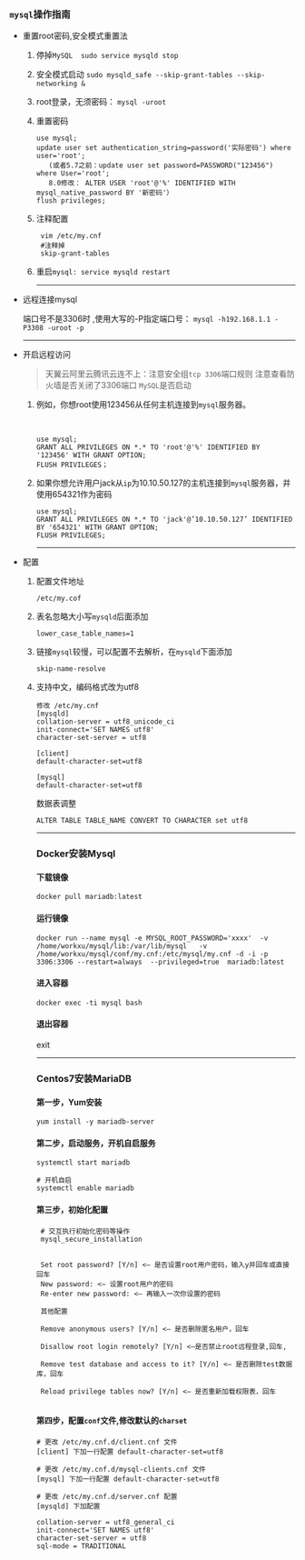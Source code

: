 ### `mysql`操作指南

- 重置root密码,安全模式重置法

  1. 停掉`MySQL  sudo service mysqld stop`

  2. 安全模式启动  `sudo mysqld_safe --skip-grant-tables --skip-networking &`

  3. root登录，无须密码：  `mysql -uroot`

  4. 重置密码

     ```mysql
     use mysql; 
     update user set authentication_string=password('实际密码') where user='root';
     	(或者5.7之前：update user set password=PASSWORD("123456") where User='root';  
     	8.0修改： ALTER USER 'root'@'%' IDENTIFIED WITH mysql_native_password BY '新密码'）
     flush privileges;
     ```

  5. 注释配置

     ```mysql
      vim /etc/my.cnf
      #注释掉
      skip-grant-tables
     ```

  6. 重启`mysql: service mysqld restart`

     ------

     

- 远程连接mysql

  端口号不是3306时 ,使用大写的-P指定端口号：  `mysql -h192.168.1.1 -P3308 -uroot -p`

  ------

  

- 开启远程访问

  > 天翼云阿里云腾讯云连不上：注意安全组`tcp 3306`端口规则
  > 注意查看防火墙是否关闭了3306端口
  > `MySQL`是否启动

  1. 例如，你想root使用123456从任何主机连接到`mysql`服务器。

     ​	

     ```mysql
     use mysql;
     GRANT ALL PRIVILEGES ON *.* TO 'root'@'%' IDENTIFIED BY '123456' WITH GRANT OPTION;
     FLUSH PRIVILEGES；
     ```

  2. 如果你想允许用户jack从`ip`为10.10.50.127的主机连接到`mysql`服务器，并使用654321作为密码

     ```mysql
     use mysql;
     GRANT ALL PRIVILEGES ON *.* TO 'jack'@’10.10.50.127’ IDENTIFIED BY '654321' WITH GRANT OPTION;
     FLUSH PRIVILEGES;
     ```

     ------

     

- 配置

  1. 配置文件地址

     `/etc/my.cof`

  2. 表名忽略大小写`mysqld`后面添加

     `lower_case_table_names=1`

  3. 链接`mysql`较慢，可以配置不去解析，在`mysqld`下面添加

     `skip-name-resolve`

  4. 支持中文，编码格式改为utf8

     ```shell
     修改 /etc/my.cnf
     [mysqld]
     collation-server = utf8_unicode_ci
     init-connect='SET NAMES utf8'
     character-set-server = utf8
     
     [client]
     default-character-set=utf8
     
     [mysql]
     default-character-set=utf8
     ```

      数据表调整

     `ALTER TABLE TABLE_NAME CONVERT TO CHARACTER set utf8`

     ------
     
     ### Docker安装Mysql
     
     #### 下载镜像
     
     `docker pull mariadb:latest`
     
     #### 运行镜像
     
     `docker run --name mysql -e MYSQL_ROOT_PASSWORD='xxxx'  -v /home/workxu/mysql/lib:/var/lib/mysql   -v /home/workxu/mysql/conf/my.cnf:/etc/mysql/my.cnf -d -i -p 3306:3306 --restart=always  --privileged=true  mariadb:latest`
     
     #### 进入容器
     
     `docker exec -ti mysql bash`
     
     #### 退出容器
     
     exit
     
     ------
     
     ### Centos7安装MariaDB
     
     #### 第一步，Yum安装
     
     ```shell
     yum install -y mariadb-server
     ```
     
     #### 第二步，启动服务，开机自启服务
     
     ```shell
     systemctl start mariadb
     
     # 开机自启
     systemctl enable mariadb
     ```
     
     #### 第三步，初始化配置
     
     ```shell
      # 交互执行初始化密码等操作
      mysql_secure_installation
      
      
      Set root password? [Y/n] <– 是否设置root用户密码，输入y并回车或直接回车
      New password: <– 设置root用户的密码
      Re-enter new password: <– 再输入一次你设置的密码
     
      其他配置
     
      Remove anonymous users? [Y/n] <– 是否删除匿名用户，回车
     
      Disallow root login remotely? [Y/n] <–是否禁止root远程登录,回车,
     
      Remove test database and access to it? [Y/n] <– 是否删除test数据库，回车
     
      Reload privilege tables now? [Y/n] <– 是否重新加载权限表，回车
      
     ```
     
     #### 第四步，配置`conf`文件,修改默认的`charset`
     
     ```shell
     # 更改 /etc/my.cnf.d/client.cnf 文件
     [client] 下加一行配置 default-character-set=utf8
     
     # 更改 /etc/my.cnf.d/mysql-clients.cnf 文件
     [mysql] 下加一行配置 default-character-set=utf8
     
     # 更改 /etc/my.cnf.d/server.cnf 配置
     [mysqld] 下加配置
     
     collation-server = utf8_general_ci
     init-connect='SET NAMES utf8'
     character-set-server = utf8
     sql-mode = TRADITIONAL
     ```
     
     